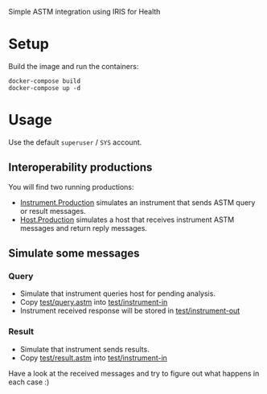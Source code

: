 Simple ASTM integration using IRIS for Health

# Setup
Build the image and run the containers:
```
docker-compose build
docker-compose up -d
```

# Usage

Use the default `superuser` / `SYS` account.

## Interoperability productions

You will find two running productions:
* [Instrument.Production](http://localhost:52773/csp/astm-instrument/EnsPortal.ProductionConfig.zen?PRODUCTION=ASTM.Instrument.Production&$NAMESPACE=ASTM-HOST) simulates an instrument that sends ASTM query or result messages.
* [Host.Production](http://localhost:52773/csp/astm-host/EnsPortal.ProductionConfig.zen?PRODUCTION=ASTM.Host.Production&$NAMESPACE=ASTM-HOST) simulates a host that receives instrument ASTM messages and return reply messages.

## Simulate some messages

### Query
* Simulate that instrument queries host for pending analysis. 
* Copy [test/query.astm](test/query.astm) into [test/instrument-in](test/instrument-in)
* Instrument received response will be stored in [test/instrument-out](test/instrument-out)

### Result
* Simulate that instrument sends results.
* Copy [test/result.astm](test/result.astm) into [test/instrument-in](test/instrument-in)

Have a look at the received messages and try to figure out what happens in each case :)
